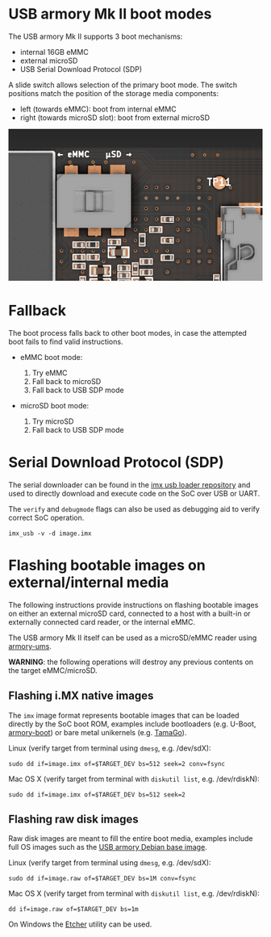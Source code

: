 # USB armory Mk II boot modes

The USB armory Mk II supports 3 boot mechanisms:

* internal 16GB eMMC
* external microSD
* USB Serial Download Protocol (SDP)

A slide switch allows selection of the primary boot mode. The switch positions
match the position of the storage media components:

* left  (towards eMMC):         boot from internal eMMC
* right (towards microSD slot): boot from external microSD

![Mk II boot switch](images/armory-mark-two-boot-switch.png)

# Fallback

The boot process falls back to other boot modes, in case the attempted boot
fails to find valid instructions.

* eMMC boot mode:
  1. Try eMMC
  2. Fall back to microSD
  3. Fall back to USB SDP mode

* microSD boot mode:
  1. Try microSD
  2. Fall back to USB SDP mode

# Serial Download Protocol (SDP)

The serial downloader can be found in the [imx usb loader repository](https://github.com/boundarydevices/imx_usb_loader)
and used to directly download and execute code on the SoC over USB or UART.

The ```verify``` and ```debugmode``` flags can also be used as debugging aid to
verify correct SoC operation.

```
imx_usb -v -d image.imx
```

# Flashing bootable images on external/internal media

The following instructions provide instructions on flashing bootable images on
either an external microSD card, connected to a host with a built-in or
externally connected card reader, or the internal eMMC.

The USB armory Mk II itself can be used as a microSD/eMMC reader using
[armory-ums](https://github.com/f-secure-foundry/armory-ums).

**WARNING**: the following operations will destroy any previous contents on the
target eMMC/microSD.

## Flashing i.MX native images

The `imx` image format represents bootable images that can be loaded directly
by the SoC boot ROM, examples include bootloaders (e.g. U-Boot, [armory-boot](https://github.com/f-secure-foundry/armory-boot))
or bare metal unikernels (e.g. [TamaGo](https://github.com/f-secure-foundry/tamago)).

Linux (verify target from terminal using `dmesg`, e.g. /dev/sdX):
```
sudo dd if=image.imx of=$TARGET_DEV bs=512 seek=2 conv=fsync
```

Mac OS X (verify target from terminal with `diskutil list`, e.g. /dev/rdiskN):
```
sudo dd if=image.imx of=$TARGET_DEV bs=512 seek=2
```

## Flashing raw disk images

Raw disk images are meant to fill the entire boot media, examples include full
OS images such as the [USB armory Debian base image](https://github.com/f-secure-foundry/usbarmory-debian-base_image).

Linux (verify target from terminal using `dmesg`, e.g. /dev/sdX):
```
sudo dd if=image.raw of=$TARGET_DEV bs=1M conv=fsync
```

Mac OS X (verify target from terminal with `diskutil list`, e.g. /dev/rdiskN):
```
dd if=image.raw of=$TARGET_DEV bs=1m
```

On Windows the [Etcher](https://etcher.io) utility can be used.
